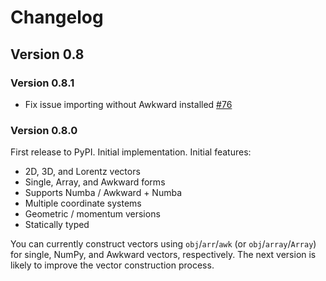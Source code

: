# Changelog

## Version 0.8

### Version 0.8.1

- Fix issue importing without Awkward installed [#76][]

[#76]: https://github.com/scikit-hep/vector/pull/76

### Version 0.8.0

First release to PyPI. Initial implementation. Initial features:

- 2D, 3D, and Lorentz vectors
- Single, Array, and Awkward forms
- Supports Numba / Awkward + Numba
- Multiple coordinate systems
- Geometric / momentum versions
- Statically typed

You can currently construct vectors using `obj`/`arr`/`awk` (or
`obj`/`array`/`Array`) for single, NumPy, and Awkward vectors, respectively.
The next version is likely to improve the vector construction process.
